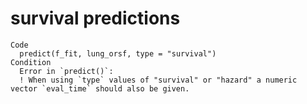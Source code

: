 # survival predictions

    Code
      predict(f_fit, lung_orsf, type = "survival")
    Condition
      Error in `predict()`:
      ! When using `type` values of "survival" or "hazard" a numeric vector `eval_time` should also be given.

